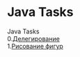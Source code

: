 # Java Tasks
Java Tasks <br>
0.[Делегирование](https://github.com/Je1rei/Java-Tasks/tree/main/Task%200/Calculator)<br>
1.[Рисование фигур](https://github.com/Je1rei/Java-Tasks/tree/main/Task%201/AbstractSuperclass)<br>
